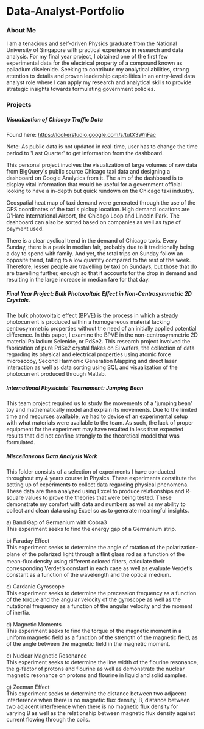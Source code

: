 # Data-Analyst-Portfolio
### About Me  
I am a tenacious and self-driven Physics graduate from the National University of Singapore with practical experience in research and data analysis. For my final year project, I obtained one of the first few experimental data for the electrical property of a compound known as palladium diselenide. Seeking to contribute my analytical abilities, strong attention to details and proven leadership capabilities in an entry-level data analyst role where I can apply my research and analytical skills to provide strategic insights towards formulating government policies.  
### Projects  
##### Visualization of Chicago Traffic Data  
Found here: https://lookerstudio.google.com/s/tutX3WrjFac
  
Note: As public data is not updated in real-time, user has to change the time period to 'Last Quarter' to get information from the dashboard.  
  
This personal project involves the visualization of large volumes of raw data from BigQuery's public source Chicago taxi data and designing a dashboard on Google Analytics from it. The aim of the dashboard is to display vital information that would be useful for a government official looking to have a in-depth but quick rundown on the Chicago taxi industry.  
  
Geospatial heat map of taxi demand were generated through the use of the GPS coordinates of the taxi's pickup location. High demand locations are O'Hare International Airport, the Chicago Loop and Lincoln Park. The dashboard can also be sorted based on companies as well as type of payment used.  
  
There is a clear cyclical trend in the demand of Chicago taxis. Every Sunday, there is a peak in median fair, probably due to it traditionally being a day to spend with family. And yet, the total trips on Sunday follow an opposite trend, falling to a low quantity compared to the rest of the week. Therefore, lesser people are travelling by taxi on Sundays, but those that do are travelling further, enough so that it accounts for the drop in demand and resulting in the large increase in median fare for that day.  
  
##### Final Year Project: Bulk Photovoltaic Effect in Non-Centrosymmetric 2D Crystals.  
The bulk photovoltaic effect (BPVE) is the process in which a steady photocurrent is produced within a homogeneous material lacking centrosymmetric properties without the need of an initially applied potential difference. In this paper, I examine the BPVE in the non-centrosymmetric 2D material Palladium Selenide, or PdSe2. This research project involved the fabrication of pure PdSe2 crystal flakes on Si wafers, the collection of data regarding its physical and electrical properties using atomic force microscopy, Second Harmonic Generation Mapping and direct laser interaction as well as data sorting using SQL and visualization of the photocurrent produced through Matlab.  
  
##### International Physicists' Tournament: Jumping Bean  
This team project required us to study the movements of a 'jumping bean' toy and mathematically model and explain its movements. Due to the limited time and resources available, we had to devise of an experimental setup with what materials were available to the team. As such, the lack of proper equipment for the experiment may have resulted in less than expected results that did not confine strongly to the theoretical model that was formulated.  
  
##### Miscellaneous Data Analysis Work
This folder consists of a selection of experiments I have conducted throughout my 4 years course in Physics. These experiments constitute the setting up of experiments to collect data regarding physical phenomena. These data are then analyzed using Excel to produce relationships and R-square values to prove the theories that were being tested. These demonstrate my comfort with data and numbers as well as my ability to collect and clean data using Excel so as to generate meaningful insights.  
  
a) Band Gap of Germanium with Cobra3  
This experiment seeks to find the energy gap of a Germanium strip. 
  
b) Faraday Effect  
This experiment seeks to determine the angle of rotation of the polarization-plane of the polarized light through a ﬂint glass rod as a function of the mean-ﬂux density using diﬀerent colored ﬁlters, calculate their corresponding Verdet’s constant in each case as well as evaluate Verdet’s constant as a function of the wavelength and the optical medium.  
  
c) Cardanic Gyroscope  
This experiment seeks to determine the precession frequency as a function of the torque and the angular velocity of the gyroscope as well as the nutational frequency as a function of the angular velocity and the moment of inertia.  
  
d) Magnetic Moments  
This experiment seeks to find the torque of the magnetic moment in a uniform magnetic field as a function of the strength of the magnetic field, as of the angle between the magnetic field in the magnetic moment.  
  
e) Nuclear Magnetic Resonance  
This experiment seeks to determine the line width of the flourine resonance, the g-factor of protons and flourine as well as demonstrate the nuclear magnetic resonance on protons and flourine in liquid and solid samples.  
  
g) Zeeman Effect  
This experiment seeks to determine the distance between two adjacent interference when there is no magnetic flux density, B, distance between two adjacent interference when there is no magnetic flux density for varying B as well as the relationship between magnetic flux density against current flowing through the coils. 

